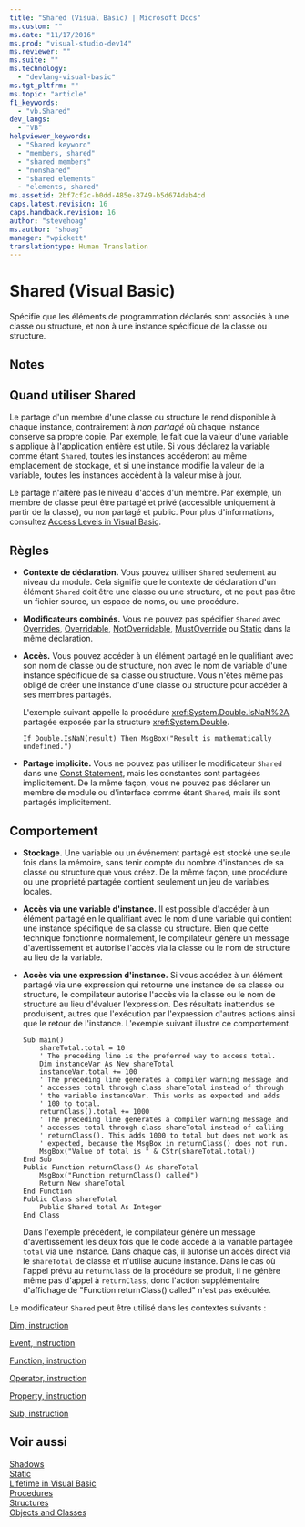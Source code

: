 ```yaml
---
title: "Shared (Visual Basic) | Microsoft Docs"
ms.custom: ""
ms.date: "11/17/2016"
ms.prod: "visual-studio-dev14"
ms.reviewer: ""
ms.suite: ""
ms.technology: 
  - "devlang-visual-basic"
ms.tgt_pltfrm: ""
ms.topic: "article"
f1_keywords: 
  - "vb.Shared"
dev_langs: 
  - "VB"
helpviewer_keywords: 
  - "Shared keyword"
  - "members, shared"
  - "shared members"
  - "nonshared"
  - "shared elements"
  - "elements, shared"
ms.assetid: 2bf7cf2c-b0dd-485e-8749-b5d674dab4cd
caps.latest.revision: 16
caps.handback.revision: 16
author: "stevehoag"
ms.author: "shoag"
manager: "wpickett"
translationtype: Human Translation
---
```

# Shared (Visual Basic)
Spécifie que les éléments de programmation déclarés sont associés à une classe ou structure, et non à une instance spécifique de la classe ou structure.  
  
## Notes  
  
## Quand utiliser Shared  
 Le partage d'un membre d'une classe ou structure le rend disponible à chaque instance, contrairement à *non partagé* où chaque instance conserve sa propre copie.  Par exemple, le fait que la valeur d'une variable s'applique à l'application entière est utile.  Si vous déclarez la variable comme étant `Shared`, toutes les instances accéderont au même emplacement de stockage, et si une instance modifie la valeur de la variable, toutes les instances accèdent à la valeur mise à jour.  
  
 Le partage n'altère pas le niveau d'accès d'un membre.  Par exemple, un membre de classe peut être partagé et privé \(accessible uniquement à partir de la classe\), ou non partagé et public.  Pour plus d'informations, consultez [Access Levels in Visual Basic](../../../visual-basic/programming-guide/language-features/declared-elements/access-levels.md).  
  
## Règles  
  
-   **Contexte de déclaration.** Vous pouvez utiliser `Shared` seulement au niveau du module.  Cela signifie que le contexte de déclaration d'un élément `Shared` doit être une classe ou une structure, et ne peut pas être un fichier source, un espace de noms, ou une procédure.  
  
-   **Modificateurs combinés.** Vous ne pouvez pas spécifier `Shared` avec [Overrides](../../../visual-basic/language-reference/modifiers/overrides.md), [Overridable](../../../visual-basic/language-reference/modifiers/overridable.md), [NotOverridable](../../../visual-basic/language-reference/modifiers/notoverridable.md), [MustOverride](../../../visual-basic/language-reference/modifiers/mustoverride.md) ou [Static](../../../visual-basic/language-reference/modifiers/static.md) dans la même déclaration.  
  
-   **Accès.** Vous pouvez accéder à un élément partagé en le qualifiant avec son nom de classe ou de structure, non avec le nom de variable d'une instance spécifique de sa classe ou structure.  Vous n'êtes même pas obligé de créer une instance d'une classe ou structure pour accéder à ses membres partagés.  
  
     L'exemple suivant appelle la procédure <xref:System.Double.IsNaN%2A> partagée exposée par la structure <xref:System.Double>.  
  
     `If Double.IsNaN(result) Then MsgBox("Result is mathematically undefined.")`  
  
-   **Partage implicite.** Vous ne pouvez pas utiliser le modificateur `Shared` dans une [Const Statement](../../../visual-basic/language-reference/statements/const-statement.md), mais les constantes sont partagées implicitement.  De la même façon, vous ne pouvez pas déclarer un membre de module ou d'interface comme étant `Shared`, mais ils sont partagés implicitement.  
  
## Comportement  
  
-   **Stockage.** Une variable ou un événement partagé est stocké une seule fois dans la mémoire, sans tenir compte du nombre d'instances de sa classe ou structure que vous créez.  De la même façon, une procédure ou une propriété partagée contient seulement un jeu de variables locales.  
  
-   **Accès via une variable d'instance.** Il est possible d'accéder à un élément partagé en le qualifiant avec le nom d'une variable qui contient une instance spécifique de sa classe ou structure.  Bien que cette technique fonctionne normalement, le compilateur génère un message d'avertissement et autorise l'accès via la classe ou le nom de structure au lieu de la variable.  
  
-   **Accès via une expression d'instance.** Si vous accédez à un élément partagé via une expression qui retourne une instance de sa classe ou structure, le compilateur autorise l'accès via la classe ou le nom de structure au lieu d'évaluer l'expression.  Des résultats inattendus se produisent, autres que l'exécution par l'expression d'autres actions ainsi que le retour de l'instance.  L'exemple suivant illustre ce comportement.  
  
    ```  
    Sub main()  
        shareTotal.total = 10  
        ' The preceding line is the preferred way to access total.  
        Dim instanceVar As New shareTotal  
        instanceVar.total += 100  
        ' The preceding line generates a compiler warning message and  
        ' accesses total through class shareTotal instead of through  
        ' the variable instanceVar. This works as expected and adds  
        ' 100 to total.  
        returnClass().total += 1000  
        ' The preceding line generates a compiler warning message and  
        ' accesses total through class shareTotal instead of calling  
        ' returnClass(). This adds 1000 to total but does not work as  
        ' expected, because the MsgBox in returnClass() does not run.  
        MsgBox("Value of total is " & CStr(shareTotal.total))  
    End Sub  
    Public Function returnClass() As shareTotal  
        MsgBox("Function returnClass() called")  
        Return New shareTotal  
    End Function  
    Public Class shareTotal  
        Public Shared total As Integer  
    End Class  
    ```  
  
     Dans l'exemple précédent, le compilateur génère un message d'avertissement les deux fois que le code accède à la variable partagée `total` via une instance.  Dans chaque cas, il autorise un accès direct via le `shareTotal` de classe et n'utilise aucune instance.  Dans le cas où l'appel prévu au `returnClass` de la procédure se produit, il ne génère même pas d'appel à `returnClass`, donc l'action supplémentaire d'affichage de "Function returnClass\(\) called" n'est pas exécutée.  
  
 Le modificateur `Shared` peut être utilisé dans les contextes suivants :  
  
 [Dim, instruction](../../../visual-basic/language-reference/statements/dim-statement.md)  
  
 [Event, instruction](../../../visual-basic/language-reference/statements/event-statement.md)  
  
 [Function, instruction](../../../visual-basic/language-reference/statements/function-statement.md)  
  
 [Operator, instruction](../../../visual-basic/language-reference/statements/operator-statement.md)  
  
 [Property, instruction](../../../visual-basic/language-reference/statements/property-statement.md)  
  
 [Sub, instruction](../../../visual-basic/language-reference/statements/sub-statement.md)  
  
## Voir aussi  
 [Shadows](../../../visual-basic/language-reference/modifiers/shadows.md)   
 [Static](../../../visual-basic/language-reference/modifiers/static.md)   
 [Lifetime in Visual Basic](../../../visual-basic/programming-guide/language-features/declared-elements/lifetime.md)   
 [Procedures](../../../visual-basic/programming-guide/language-features/procedures/index.md)   
 [Structures](../../../visual-basic/programming-guide/language-features/data-types/structures.md)   
 [Objects and Classes](../../../visual-basic/programming-guide/language-features/objects-and-classes/index.md)